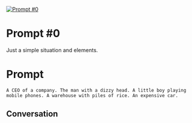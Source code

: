 
[![Prompt #0](https://flow-prompt-covers.s3.us-west-1.amazonaws.com/icon/Flat/i6.png)]()
# Prompt #0 
Just a simple situation and elements. 

# Prompt

```
A CEO of a company. The man with a dizzy head. A little boy playing mobile phones. A warehouse with piles of rice. An expensive car. 
```

## Conversation




